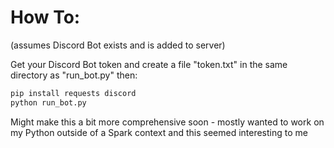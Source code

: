 # How To:
(assumes Discord Bot exists and is added to server)

Get your Discord Bot token and create a file "token.txt" in the same directory as "run_bot.py" then:

``` python
pip install requests discord
python run_bot.py
```

Might make this a bit more comprehensive soon - mostly wanted to work on my Python outside of a Spark context and this seemed interesting to me